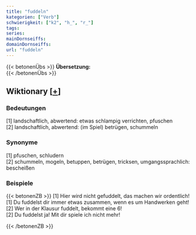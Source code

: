 ```yaml
---
title: "fuddeln"
kategorien: ["Verb"]
schwierigkeit: ["k2", "h_", "r_"]
tags:
series:
mainDornseiffs:
domainDornseiffs:
url: "fuddeln"
---
```


{{< betonenÜbs >}}
**Übersetzung:**  
{{< /betonenÜbs >}}

## Wiktionary [[+](https://de.wiktionary.org/wiki/fuddeln)]

### Bedeutungen
[1] landschaftlich, abwertend: etwas schlampig verrichten, pfuschen  
[2] landschaftlich, abwertend: (im Spiel) betrügen, schummeln  

### Synonyme
[1] pfuschen, schludern  
[2] schummeln, mogeln, betuppen, betrügen, tricksen, umgangssprachlich: bescheißen  

### Beispiele
{{< betonenZB >}}
[1] Hier wird nicht gefuddelt, das machen wir ordentlich!  
[1] Du fuddelst dir immer etwas zusammen, wenn es um Handwerken geht!  
[2] Wer in der Klausur fuddelt, bekommt eine 6!  
[2] Du fuddelst ja! Mit dir spiele ich nicht mehr!  

{{< /betonenZB >}}

